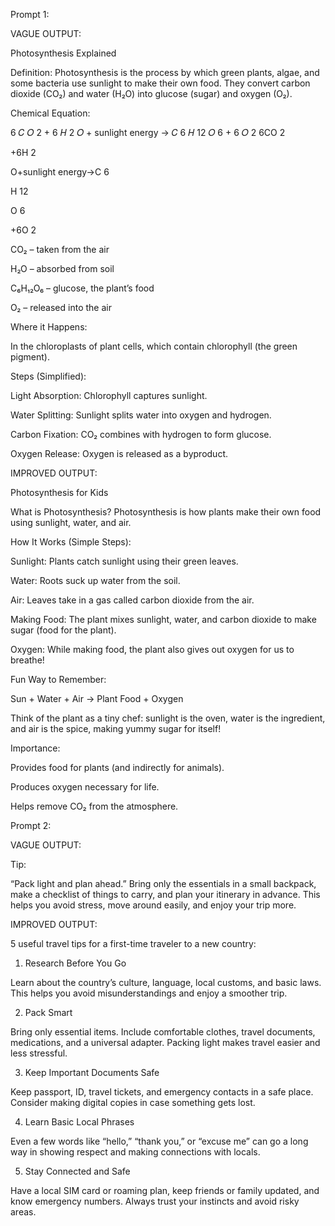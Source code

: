 Prompt 1:

VAGUE OUTPUT:

Photosynthesis Explained

Definition:
Photosynthesis is the process by which green plants, algae, and some bacteria use sunlight to make their own food. They convert carbon dioxide (CO₂) and water (H₂O) into glucose (sugar) and oxygen (O₂).

Chemical Equation:

6
𝐶
𝑂
2
+
6
𝐻
2
𝑂
+
sunlight energy
→
𝐶
6
𝐻
12
𝑂
6
+
6
𝑂
2
6CO
2
	​

+6H
2
	​

O+sunlight energy→C
6
	​

H
12
	​

O
6
	​

+6O
2
	​


CO₂ – taken from the air

H₂O – absorbed from soil

C₆H₁₂O₆ – glucose, the plant’s food

O₂ – released into the air

Where it Happens:

In the chloroplasts of plant cells, which contain chlorophyll (the green pigment).

Steps (Simplified):

Light Absorption: Chlorophyll captures sunlight.

Water Splitting: Sunlight splits water into oxygen and hydrogen.

Carbon Fixation: CO₂ combines with hydrogen to form glucose.

Oxygen Release: Oxygen is released as a byproduct.



IMPROVED OUTPUT:

Photosynthesis for Kids

What is Photosynthesis?
Photosynthesis is how plants make their own food using sunlight, water, and air.

How It Works (Simple Steps):

Sunlight: Plants catch sunlight using their green leaves.

Water: Roots suck up water from the soil.

Air: Leaves take in a gas called carbon dioxide from the air.

Making Food: The plant mixes sunlight, water, and carbon dioxide to make sugar (food for the plant).

Oxygen: While making food, the plant also gives out oxygen for us to breathe!

Fun Way to Remember:

Sun + Water + Air → Plant Food + Oxygen

Think of the plant as a tiny chef: sunlight is the oven, water is the ingredient, and air is the spice, making yummy sugar for itself!



Importance:

Provides food for plants (and indirectly for animals).

Produces oxygen necessary for life.

Helps remove CO₂ from the atmosphere.







Prompt 2:

VAGUE OUTPUT: 

Tip:

“Pack light and plan ahead.”
Bring only the essentials in a small backpack, make a checklist of things to carry, and plan your itinerary in advance. This helps you avoid stress, move around easily, and enjoy your trip more.






IMPROVED OUTPUT:

5 useful travel tips for a first-time traveler to a new country:

1. Research Before You Go

Learn about the country’s culture, language, local customs, and basic laws. This helps you avoid misunderstandings and enjoy a smoother trip.

2. Pack Smart

Bring only essential items. Include comfortable clothes, travel documents, medications, and a universal adapter. Packing light makes travel easier and less stressful.

3. Keep Important Documents Safe

Keep passport, ID, travel tickets, and emergency contacts in a safe place. Consider making digital copies in case something gets lost.

4. Learn Basic Local Phrases

Even a few words like “hello,” “thank you,” or “excuse me” can go a long way in showing respect and making connections with locals.

5. Stay Connected and Safe

Have a local SIM card or roaming plan, keep friends or family updated, and know emergency numbers. Always trust your instincts and avoid risky areas.
